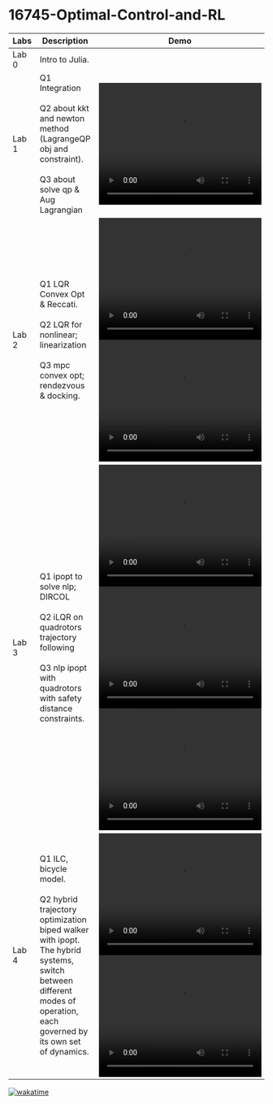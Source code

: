 # 16745-Optimal-Control-and-RL


| **Labs** | **Description**  | **Demo** |
|----------|------------------|----------|
| Lab 0 | Intro to Julia. | |
| Lab 1 | Q1 Integration <br> <br> Q2 about kkt and newton method (LagrangeQP obj and constraint). <br><br> Q3 about solve qp & Aug Lagrangian | <video width="320" height="240" controls><source src="./HW1_S24-main/falling_brick.mp4" type="video/mp4">Your browser does not support the video tag.</video> |
| Lab 2 | Q1 LQR Convex Opt & Reccati. <br><br> Q2 LQR for nonlinear; linearization <br><br> Q3 mpc convex opt; rendezvous & docking. | <video width="320" height="240" controls><source src="./HW2_S24-main/ihlqr_cartpole.mp4" type="video/mp4">Your browser does not support the video tag.</video> <br> <video width="320" height="240" controls><source src="./HW2_S24-main/optimal_rendezvous_docking_mpc_convex.mp4" type="video/mp4">Your browser does not support the video tag.</video> |
| Lab 3 | Q1 ipopt to solve nlp; DIRCOL <br><br> Q2 iLQR on quadrotors trajectory following <br><br> Q3 nlp ipopt with quadrotors with safety distance constraints. | <video width="320" height="240" controls><source src="./HW3_S24-main/swingup_ipopt.mp4" type="video/mp4">Your browser does not support the video tag.</video> <br> <video width="320" height="240" controls><source src="./HW3_S24-main/quadrotor_ilqr.mp4" type="video/mp4">Your browser does not support the video tag.</video> <br> <video width="320" height="240" controls><source src="./HW3_S24-main/quadrotor_reorient_ipopt.mp4" type="video/mp4">Your browser does not support the video tag.</video> |
| Lab 4 | Q1 ILC, bicycle model. <br><br> Q2 hybrid trajectory optimization biped walker with ipopt. <br> The hybrid systems, switch between different modes of operation, each governed by its own set of dynamics. | <video width="320" height="240" controls><source src="./HW4_S24-main/nonlinear_bicycle_model_iterative_learning_control.mp4" type="video/mp4">Your browser does not support the video tag.</video> <br> <video width="320" height="240" controls><source src="./HW4_S24-main/hybrid_biped_walker_ipopt.mp4" type="video/mp4">Your browser does not support the video tag.</video> |


[![wakatime](https://wakatime.com/badge/user/7c1cdaf8-9653-488c-b0d4-893b7bdd4519/project/b1dd9c03-234a-48f2-bce7-1c1b025e2e20.svg)](https://wakatime.com/badge/user/7c1cdaf8-9653-488c-b0d4-893b7bdd4519/project/b1dd9c03-234a-48f2-bce7-1c1b025e2e20)